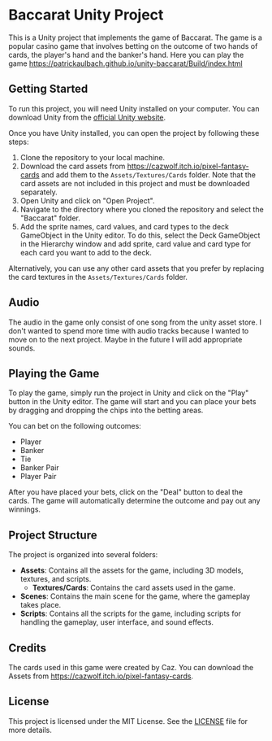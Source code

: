 # Baccarat Unity Project

This is a Unity project that implements the game of Baccarat. The game is a popular casino game that involves betting on the outcome of two hands of cards, the player's hand and the banker's hand.
Here you can play the game https://patrickaulbach.github.io/unity-baccarat/Build/index.html

## Getting Started

To run this project, you will need Unity installed on your computer. You can download Unity from the [official Unity website](https://unity.com/).

Once you have Unity installed, you can open the project by following these steps:

1. Clone the repository to your local machine.
2. Download the card assets from https://cazwolf.itch.io/pixel-fantasy-cards and add them to the `Assets/Textures/Cards` folder. Note that the card assets are not included in this project and must be downloaded separately.
3. Open Unity and click on "Open Project".
4. Navigate to the directory where you cloned the repository and select the "Baccarat" folder.
5. Add the sprite names, card values, and card types to the deck GameObject in the Unity editor. To do this, select the Deck GameObject in the Hierarchy window and add sprite, card value and card type for each card you want to add to the deck.

Alternatively, you can use any other card assets that you prefer by replacing the card textures in the `Assets/Textures/Cards` folder.

## Audio
The audio in the game only consist of one song from the unity asset store. I don't wanted to spend more time with audio tracks because I wanted to move on to the next project. Maybe in the future I will add appropriate sounds.

## Playing the Game

To play the game, simply run the project in Unity and click on the "Play" button in the Unity editor. The game will start and you can place your bets by dragging and dropping the chips into the betting areas.

You can bet on the following outcomes:

- Player
- Banker
- Tie
- Banker Pair
- Player Pair

After you have placed your bets, click on the "Deal" button to deal the cards. The game will automatically determine the outcome and pay out any winnings.

## Project Structure

The project is organized into several folders:

- **Assets**: Contains all the assets for the game, including 3D models, textures, and scripts.
  - **Textures/Cards**: Contains the card assets used in the game.
- **Scenes**: Contains the main scene for the game, where the gameplay takes place.
- **Scripts**: Contains all the scripts for the game, including scripts for handling the gameplay, user interface, and sound effects.

## Credits
The cards used in this game were created by Caz. You can download the Assets from https://cazwolf.itch.io/pixel-fantasy-cards.

## License

This project is licensed under the MIT License. See the [LICENSE](LICENSE) file for more details.
